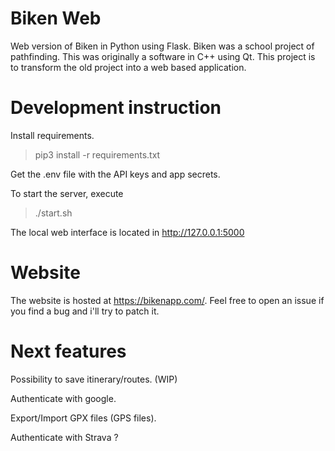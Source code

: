 
# Biken Web

Web version of Biken in Python using Flask. Biken was a school project of pathfinding. This was originally a software in C++ using Qt. This project is to transform the old project into a web based application.


# Development instruction


Install requirements.
> pip3 install -r requirements.txt

Get the .env file with the API keys and app secrets.

To start the server, execute
> ./start.sh

The local web interface is located in http://127.0.0.1:5000

# Website

The website is hosted at https://bikenapp.com/. Feel free to open an issue if you find a bug and i'll try to patch it.

# Next features

Possibility to save itinerary/routes. (WIP)

Authenticate with google.

Export/Import GPX files (GPS files).

Authenticate with Strava ?
